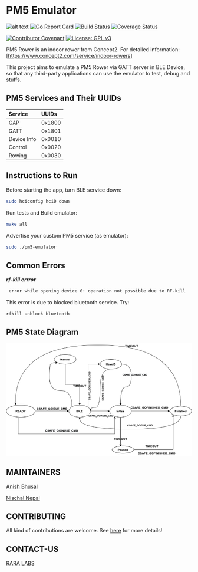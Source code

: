 # PM5 Emulator

[![alt text](https://godoc.org/github.com/raralabs/pm5-emulator?status.svg)](https://godoc.org/github.com/raralabs/pm5-emulator)
[![Go Report Card](https://goreportcard.com/badge/github.com/raralabs/pm5-emulator)](https://goreportcard.com/report/github.com/raralabs/pm5-emulator)
[![Build Status](https://api.travis-ci.com/raralabs/pm5-emulator.svg?token=DW7fs8Y8ozBN3DSsN2Uo&branch=master)](https://travis-ci.com/github/raralabs/pm5-emulator)
[![Coverage Status](https://coveralls.io/repos/github/raralabs/pm5-emulator/badge.svg?branch=master)](https://coveralls.io/github/raralabs/pm5-emulator?branch=master)

[![Contributor Covenant](https://img.shields.io/badge/Contributor%20Covenant-v2.0%20adopted-ff69b4.svg)](code_of_conduct.md)
[![License: GPL v3](https://img.shields.io/badge/License-GPLv3-blue.svg)](LICENSE.md)

PM5 Rower is an indoor rower from Concept2.
For detailed information: [https://www.concept2.com/service/indoor-rowers]

This project aims to emulate a PM5 Rower via GATT server in BLE Device, so that
any third-party applications can use the emulator to test, debug and stuffs.

## PM5 Services and Their UUIDs

| Service       | UUIDs     |
|:-------       | :----     |
| GAP           | 0x1800    |
| GATT          | 0x1801    |
| Device Info   | 0x0010    |
| Control       | 0x0020    |
| Rowing        | 0x0030    |

## Instructions to Run

Before starting the app, turn BLE service down:

```bash
sudo hciconfig hci0 down
```

Run tests and Build emulator:

```bash
make all
```

Advertise your custom PM5 service (as emulator):

```bash
sudo ./pm5-emulator
```

## Common Errors

***rf-kill errror***

```bash
 error while opening device 0: operation not possible due to RF-kill
```

This error is due to blocked bluetooth service. Try:

```bash
rfkill unblock bluetooth
```

## PM5 State Diagram

![SM](docs/resources/StateDiagram.png)

## MAINTAINERS

[Anish Bhusal](https://www.github.com/anisbhsl)

[Nischal Nepal](https://www.github.com/n-is)

## CONTRIBUTING

All kind of contributions are welcome. See [here](CONTRIBUTING.md) for more details!

## CONTACT-US

[RARA LABS](https://raralabs.com/)

